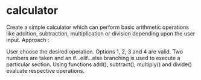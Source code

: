 # calculator

Create a simple calculator which can perform basic arithmetic operations like addition, subtraction, multiplication or division depending upon the user input.
Approach :

User choose the desired operation. Options 1, 2, 3 and 4 are valid.
Two numbers are taken and an if…elif…else branching is used to execute a particular section.
Using functions add(), subtract(), multiply() and divide() evaluate respective operations.
